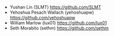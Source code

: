 - Yushan Lin (SLMT) <https://github.com/SLMT>
- Yehoshua Pesach Wallach (yehoshuapw) <https://github.com/yehoshuapw>
- William Marlow (lux01) <https://github.com/lux01>
- Seth Morabito (sethm) <https://github.com/sethm>
